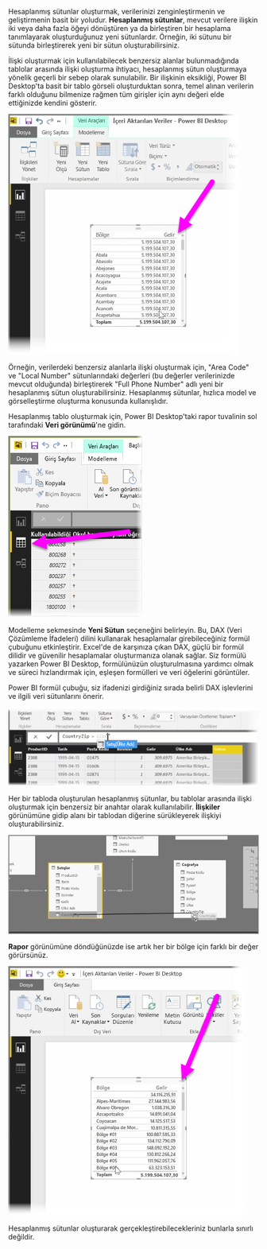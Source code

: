 Hesaplanmış sütunlar oluşturmak, verilerinizi zenginleştirmenin ve geliştirmenin basit bir yoludur. **Hesaplanmış sütunlar**, mevcut verilere ilişkin iki veya daha fazla öğeyi dönüştüren ya da birleştiren bir hesaplama tanımlayarak oluşturduğunuz yeni sütunlardır. Örneğin, iki sütunu bir sütunda birleştirerek yeni bir sütun oluşturabilirsiniz.

İlişki oluşturmak için kullanılabilecek benzersiz alanlar bulunmadığında tablolar arasında ilişki oluşturma ihtiyacı, hesaplanmış sütun oluşturmaya yönelik geçerli bir sebep olarak sunulabilir. Bir ilişkinin eksikliği, Power BI Desktop'ta basit bir tablo görseli oluşturduktan sonra, temel alınan verilerin farklı olduğunu bilmenize rağmen tüm girişler için aynı değeri elde ettiğinizde kendini gösterir.

![](media/2-3-create-calculated-columns/2-3_1.png)

Örneğin, verilerdeki benzersiz alanlarla ilişki oluşturmak için, "Area Code" ve "Local Number" sütunlarındaki değerleri (bu değerler verilerinizde mevcut olduğunda) birleştirerek "Full Phone Number" adlı yeni bir hesaplanmış sütun oluşturabilirsiniz. Hesaplanmış sütunlar, hızlıca model ve görselleştirme oluşturma konusunda kullanışlıdır.

Hesaplanmış tablo oluşturmak için, Power BI Desktop'taki rapor tuvalinin sol tarafındaki **Veri görünümü**'ne gidin.

![](media/2-3-create-calculated-columns/2-3_2.png)

Modelleme sekmesinde **Yeni Sütun** seçeneğini belirleyin. Bu, DAX (Veri Çözümleme İfadeleri) dilini kullanarak hesaplamalar girebileceğiniz formül çubuğunu etkinleştirir. Excel'de de karşınıza çıkan DAX, güçlü bir formül dilidir ve güvenilir hesaplamalar oluşturmanıza olanak sağlar. Siz formülü yazarken Power BI Desktop, formülünüzün oluşturulmasına yardımcı olmak ve süreci hızlandırmak için, eşleşen formülleri ve veri öğelerini görüntüler.

Power BI formül çubuğu, siz ifadenizi girdiğiniz sırada belirli DAX işlevlerini ve ilgili veri sütunlarını önerir.

![](media/2-3-create-calculated-columns/2-3_3.png)

Her bir tabloda oluşturulan hesaplanmış sütunlar, bu tablolar arasında ilişki oluşturmak için benzersiz bir anahtar olarak kullanılabilir. **İlişkiler** görünümüne gidip alanı bir tablodan diğerine sürükleyerek ilişkiyi oluşturabilirsiniz.

![](media/2-3-create-calculated-columns/2-3_4.png)

**Rapor** görünümüne döndüğünüzde ise artık her bir bölge için farklı bir değer görürsünüz.

![](media/2-3-create-calculated-columns/2-3_5.png)

Hesaplanmış sütunlar oluşturarak gerçekleştirebilecekleriniz bunlarla sınırlı değildir.

